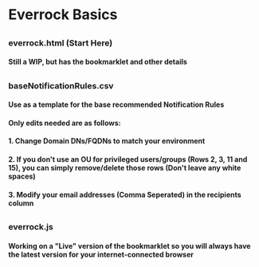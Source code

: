 # Everrock Basics
##
### everrock.html (Start Here)
#### Still a WIP, but has the bookmarklet and other details
##
### baseNotificationRules.csv
#### Use as a template for the base recommended Notification Rules
#### Only edits needed are as follows:
#### 1. Change Domain DNs/FQDNs to match your environment
#### 2. If you don't use an OU for privileged users/groups (Rows 2, 3, 11 and 15), you can simply remove/delete those rows (Don't leave any white spaces)
#### 3. Modify your email addresses (Comma Seperated) in the recipients column
##
### everrock.js
#### Working on a "Live" version of the bookmarklet so you will always have the latest version for your internet-connected browser

<!--
**everrock/everrock** is a ✨ _special_ ✨ repository because its `README.md` (this file) appears on your GitHub profile.

Here are some ideas to get you started:

- 🔭 I’m currently working on ...
- 🌱 I’m currently learning ...
- 👯 I’m looking to collaborate on ...
- 🤔 I’m looking for help with ...
- 💬 Ask me about ...
- 📫 How to reach me: ...
- 😄 Pronouns: ...
- ⚡ Fun fact: ...
-->
